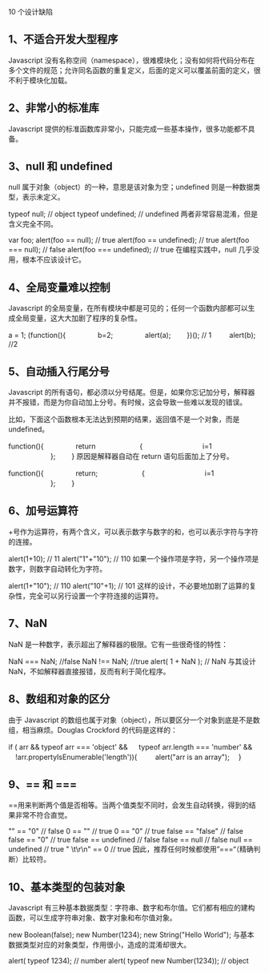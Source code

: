 10 个设计缺陷

## 1、不适合开发大型程序

Javascript 没有名称空间（namespace），很难模块化；没有如何将代码分布在多个文件的规范；允许同名函数的重复定义，后面的定义可以覆盖前面的定义，很不利于模块化加载。

## 2、非常小的标准库

Javascript 提供的标准函数库非常小，只能完成一些基本操作，很多功能都不具备。

## 3、null 和 undefined

null 属于对象（object）的一种，意思是该对象为空；undefined 则是一种数据类型，表示未定义。

typeof null; // object
typeof undefined; // undefined
两者非常容易混淆，但是含义完全不同。

var foo;
alert(foo == null); // true
alert(foo == undefined); // true
alert(foo === null); // false
alert(foo === undefined); // true
在编程实践中，null 几乎没用，根本不应该设计它。

## 4、全局变量难以控制

Javascript 的全局变量，在所有模块中都是可见的；任何一个函数内部都可以生成全局变量，这大大加剧了程序的复杂性。

a = 1;
(function(){
　　　　 b=2;
　　　　 alert(a);
　　})(); // 1
　　 alert(b); //2

## 5、自动插入行尾分号

Javascript 的所有语句，都必须以分号结尾。但是，如果你忘记加分号，解释器并不报错，而是为你自动加上分号。有时候，这会导致一些难以发现的错误。

比如，下面这个函数根本无法达到预期的结果，返回值不是一个对象，而是 undefined。

function(){
　　　　 return
　　　　　　{
　　　　　　　　 i=1
　　　　　　};
　　}
原因是解释器自动在 return 语句后面加上了分号。

function(){
　　　　 return;
　　　　　　{
　　　　　　　　 i=1
　　　　　　};
　　}

## 6、加号运算符

+号作为运算符，有两个含义，可以表示数字与数字的和，也可以表示字符与字符的连接。

alert(1+10); // 11
alert("1"+"10"); // 110
如果一个操作项是字符，另一个操作项是数字，则数字自动转化为字符。

alert(1+"10"); // 110
alert("10"+1); // 101
这样的设计，不必要地加剧了运算的复杂性，完全可以另行设置一个字符连接的运算符。

## 7、NaN

NaN 是一种数字，表示超出了解释器的极限。它有一些很奇怪的特性：

NaN === NaN; //false
NaN !== NaN; //true
alert( 1 + NaN ); // NaN
与其设计 NaN，不如解释器直接报错，反而有利于简化程序。

## 8、数组和对象的区分

由于 Javascript 的数组也属于对象（object），所以要区分一个对象到底是不是数组，相当麻烦。Douglas Crockford 的代码是这样的：

if ( arr &&
typeof arr === 'object' &&
　 typeof arr.length === 'number' &&
　!arr.propertyIsEnumerable('length')){
　　 alert("arr is an array");
　}

## 9、== 和 ===

==用来判断两个值是否相等。当两个值类型不同时，会发生自动转换，得到的结果非常不符合直觉。

"" == "0" // false
0 == "" // true
0 == "0" // true
false == "false" // false
false == "0" // true
false == undefined // false
false == null // false
null == undefined // true
" \t\r\n" == 0 // true
因此，推荐任何时候都使用”===“（精确判断）比较符。

## 10、基本类型的包装对象

Javascript 有三种基本数据类型：字符串、数字和布尔值。它们都有相应的建构函数，可以生成字符串对象、数字对象和布尔值对象。

new Boolean(false);
new Number(1234);
new String("Hello World");
与基本数据类型对应的对象类型，作用很小，造成的混淆却很大。

alert( typeof 1234); // number
alert( typeof new Number(1234)); // object
